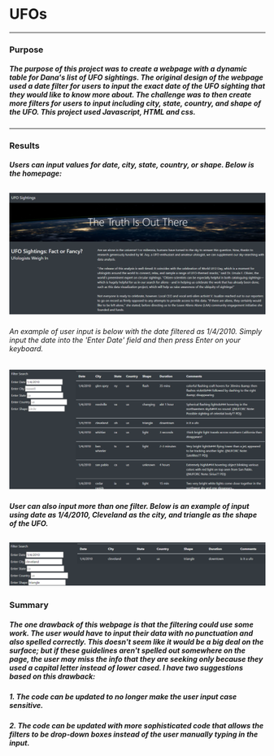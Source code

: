 # UFOs
---
### Purpose
##### The purpose of this project was to create a webpage with a dynamic table for Dana's list of UFO sightings. The original design of the webpage used a date filter for users to input the exact date of the UFO sighting that they would like to know more about. The challenge was to then create more filters for users to input including city, state, country, and shape of the UFO. This project used Javascript, HTML and css.
---
### Results
##### Users can input values for date, city, state, country, or shape. Below is the homepage:
![homepage](https://github.com/yfaulkne/UFOs/blob/main/static/images/homepage.png)
---
###### An example of user input is below with the date filtered as 1/4/2010. Simply input the date into the 'Enter Date' field and then press Enter on your keyboard. 
![Jan 4 2010](https://github.com/yfaulkne/UFOs/blob/main/static/images/Jan%204%202010.png)
---
##### User can also input more than one filter. Below is an example of input using date as 1/4/2010, Cleveland as the city, and triangle as the shape of the UFO.
![multi filter](https://github.com/yfaulkne/UFOs/blob/main/static/images/multi%20filter.png)
---
### Summary
##### The one drawback of this webpage is that the filtering could use some work. The user would have to input their data with no punctuation and also spelled correctly. This doesn't seem like it would be a big deal on the surface; but if these guidelines aren't spelled out somewhere on the page, the user may miss the info that they are seeking only because they used a capital letter instead of lower cased. I have two suggestions based on this drawback:
#####  1. The code can be updated to no longer make the user input case sensitive.
#####  2. The code can be updated with more sophisticated code that allows the filters to be drop-down boxes instead of the user manually typing in the input.

